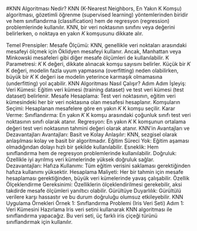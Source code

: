 #KNN Algoritması Nedir?
KNN (K-Nearest Neighbors, En Yakın K Komşu) algoritması, gözetimli öğrenme (supervised learning) yöntemlerinden biridir ve hem sınıflandırma (classification) hem de regresyon (regression) problemlerinde kullanılır. 
KNN, bir veri noktasının sınıfını veya değerini belirlerken, o noktaya en yakın 𝐾 komşusunu dikkate alır.

Temel Prensipler:
Mesafe Ölçümü: KNN, genellikle veri noktaları arasındaki mesafeyi ölçmek için Öklidyen mesafeyi kullanır. Ancak, Manhattan veya Minkowski mesafeleri gibi diğer mesafe ölçümleri de kullanılabilir.
K Parametresi: 
𝐾
K değeri, dikkate alınacak komşu sayısını belirler. Küçük bir 
𝐾
K değeri, modelin fazla uyum yapmasına (overfitting) neden olabilirken, büyük bir 
𝐾
K değeri ise modelin yeterince karmaşık olmamasına (underfitting) yol açabilir.
KNN Algoritması Nasıl Çalışır?
Adım Adım İşleyiş:
Veri Kümesi: Eğitim veri kümesi (training dataset) ve test veri kümesi (test dataset) belirlenir.
Mesafe Hesaplama: Test veri noktasının, eğitim veri kümesindeki her bir veri noktasına olan mesafesi hesaplanır.
Komşuların Seçimi: Hesaplanan mesafelere göre en yakın 
𝐾
K komşu seçilir.
Karar Verme:
Sınıflandırma: En yakın 
𝐾
K komşu arasındaki çoğunluk sınıfı test veri noktasının sınıfı olarak atanır.
Regresyon: En yakın 
𝐾
K komşunun ortalama değeri test veri noktasının tahmini değeri olarak atanır.
KNN'in Avantajları ve Dezavantajları
Avantajları:
Basit ve Kolay Anlaşılır: KNN, sezgisel olarak anlaşılması kolay ve basit bir algoritmadır.
Eğitim Süreci Yok: Eğitim aşaması olmadığından dolayı hızlı bir şekilde kullanılabilir.
Esneklik: Hem sınıflandırma hem de regresyon problemlerinde kullanılabilir.
Doğruluk: Özellikle iyi ayrılmış veri kümelerinde yüksek doğruluk sağlar.
Dezavantajları:
Hafıza Kullanımı: Tüm eğitim verisini saklaması gerektiğinden hafıza kullanımı yüksektir.
Hesaplama Maliyeti: Her bir tahmin için mesafe hesaplaması gerektiğinden, büyük veri kümelerinde yavaş çalışabilir.
Özellik Ölçeklendirme Gereksinimi: Özelliklerin ölçeklendirilmesi gerekebilir, aksi takdirde mesafe ölçümleri yanıltıcı olabilir.
Gürültüye Duyarlılık: Gürültülü verilere karşı hassastır ve bu durum doğruluğu olumsuz etkileyebilir.
KNN Uygulama Örnekleri
Örnek 1: Sınıflandırma Problemi (Iris Veri Seti)
Adım 1: Veri Kümesini Hazırlama
Iris veri setini kullanarak KNN algoritması ile sınıflandırma yapacağız. Bu veri seti, üç farklı iris çiçeği türünü sınıflandırmak için kullanılır.
